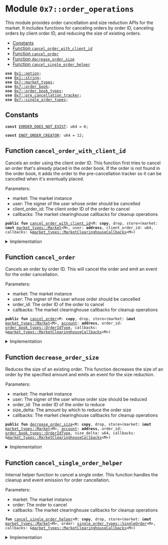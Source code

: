 
<a id="0x7_order_operations"></a>

# Module `0x7::order_operations`

This module provides order cancellation and size reduction APIs for the market.
It includes functions for canceling orders by order ID, canceling orders by client order ID,
and reducing the size of existing orders.


-  [Constants](#@Constants_0)
-  [Function `cancel_order_with_client_id`](#0x7_order_operations_cancel_order_with_client_id)
-  [Function `cancel_order`](#0x7_order_operations_cancel_order)
-  [Function `decrease_order_size`](#0x7_order_operations_decrease_order_size)
-  [Function `cancel_single_order_helper`](#0x7_order_operations_cancel_single_order_helper)


<pre><code><b>use</b> <a href="../../aptos-framework/../aptos-stdlib/../move-stdlib/doc/option.md#0x1_option">0x1::option</a>;
<b>use</b> <a href="../../aptos-framework/../aptos-stdlib/../move-stdlib/doc/string.md#0x1_string">0x1::string</a>;
<b>use</b> <a href="market_types.md#0x7_market_types">0x7::market_types</a>;
<b>use</b> <a href="order_book.md#0x7_order_book">0x7::order_book</a>;
<b>use</b> <a href="order_book_types.md#0x7_order_book_types">0x7::order_book_types</a>;
<b>use</b> <a href="pre_cancellation_tracker.md#0x7_pre_cancellation_tracker">0x7::pre_cancellation_tracker</a>;
<b>use</b> <a href="single_order_types.md#0x7_single_order_types">0x7::single_order_types</a>;
</code></pre>



<a id="@Constants_0"></a>

## Constants


<a id="0x7_order_operations_EORDER_DOES_NOT_EXIST"></a>



<pre><code><b>const</b> <a href="order_operations.md#0x7_order_operations_EORDER_DOES_NOT_EXIST">EORDER_DOES_NOT_EXIST</a>: u64 = 6;
</code></pre>



<a id="0x7_order_operations_ENOT_ORDER_CREATOR"></a>



<pre><code><b>const</b> <a href="order_operations.md#0x7_order_operations_ENOT_ORDER_CREATOR">ENOT_ORDER_CREATOR</a>: u64 = 12;
</code></pre>



<a id="0x7_order_operations_cancel_order_with_client_id"></a>

## Function `cancel_order_with_client_id`

Cancels an order using the client order ID.
This function first tries to cancel an order that's already placed in the order book.
If the order is not found in the order book, it adds the order to the pre-cancellation tracker
so it can be cancelled when it's eventually placed.

Parameters:
- market: The market instance
- user: The signer of the user whose order should be cancelled
- client_order_id: The client order ID of the order to cancel
- callbacks: The market clearinghouse callbacks for cleanup operations


<pre><code><b>public</b> <b>fun</b> <a href="order_operations.md#0x7_order_operations_cancel_order_with_client_id">cancel_order_with_client_id</a>&lt;M: <b>copy</b>, drop, store&gt;(market: &<b>mut</b> <a href="market_types.md#0x7_market_types_Market">market_types::Market</a>&lt;M&gt;, user: <b>address</b>, client_order_id: u64, callbacks: &<a href="market_types.md#0x7_market_types_MarketClearinghouseCallbacks">market_types::MarketClearinghouseCallbacks</a>&lt;M&gt;)
</code></pre>



<details>
<summary>Implementation</summary>


<pre><code><b>public</b> <b>fun</b> <a href="order_operations.md#0x7_order_operations_cancel_order_with_client_id">cancel_order_with_client_id</a>&lt;M: store + <b>copy</b> + drop&gt;(
    market: &<b>mut</b> Market&lt;M&gt;,
    user: <b>address</b>,
    client_order_id: u64,
    callbacks: &MarketClearinghouseCallbacks&lt;M&gt;
) {
    <b>let</b> order =
        market.get_order_book_mut().try_cancel_order_with_client_order_id(
            user, client_order_id
        );
    <b>if</b> (order.is_some()) {
        // Order is already placed in the order book, so we can cancel it
        <b>return</b> <a href="order_operations.md#0x7_order_operations_cancel_single_order_helper">cancel_single_order_helper</a>(market, order.destroy_some(), callbacks);
    };
    pre_cancel_order_for_tracker(
        market.get_pre_cancellation_tracker_mut(),
        user,
        client_order_id,
    );
}
</code></pre>



</details>

<a id="0x7_order_operations_cancel_order"></a>

## Function `cancel_order`

Cancels an order by order ID.
This will cancel the order and emit an event for the order cancellation.

Parameters:
- market: The market instance
- user: The signer of the user whose order should be cancelled
- order_id: The order ID of the order to cancel
- callbacks: The market clearinghouse callbacks for cleanup operations


<pre><code><b>public</b> <b>fun</b> <a href="order_operations.md#0x7_order_operations_cancel_order">cancel_order</a>&lt;M: <b>copy</b>, drop, store&gt;(market: &<b>mut</b> <a href="market_types.md#0x7_market_types_Market">market_types::Market</a>&lt;M&gt;, <a href="../../aptos-framework/doc/account.md#0x1_account">account</a>: <b>address</b>, order_id: <a href="order_book_types.md#0x7_order_book_types_OrderIdType">order_book_types::OrderIdType</a>, callbacks: &<a href="market_types.md#0x7_market_types_MarketClearinghouseCallbacks">market_types::MarketClearinghouseCallbacks</a>&lt;M&gt;)
</code></pre>



<details>
<summary>Implementation</summary>


<pre><code><b>public</b> <b>fun</b> <a href="order_operations.md#0x7_order_operations_cancel_order">cancel_order</a>&lt;M: store + <b>copy</b> + drop&gt;(
    market: &<b>mut</b> Market&lt;M&gt;,
    <a href="../../aptos-framework/doc/account.md#0x1_account">account</a>: <b>address</b>,
    order_id: OrderIdType,
    callbacks: &MarketClearinghouseCallbacks&lt;M&gt;
) {
    <b>let</b> order = market.get_order_book_mut().<a href="order_operations.md#0x7_order_operations_cancel_order">cancel_order</a>(<a href="../../aptos-framework/doc/account.md#0x1_account">account</a>, order_id);
    <b>assert</b>!(<a href="../../aptos-framework/doc/account.md#0x1_account">account</a> == order.get_account(), <a href="order_operations.md#0x7_order_operations_ENOT_ORDER_CREATOR">ENOT_ORDER_CREATOR</a>);
    <a href="order_operations.md#0x7_order_operations_cancel_single_order_helper">cancel_single_order_helper</a>(market, order, callbacks);
}
</code></pre>



</details>

<a id="0x7_order_operations_decrease_order_size"></a>

## Function `decrease_order_size`

Reduces the size of an existing order.
This function decreases the size of an order by the specified amount and emits
an event for the size reduction.

Parameters:
- market: The market instance
- user: The signer of the user whose order size should be reduced
- order_id: The order ID of the order to reduce
- size_delta: The amount by which to reduce the order size
- callbacks: The market clearinghouse callbacks for cleanup operations


<pre><code><b>public</b> <b>fun</b> <a href="order_operations.md#0x7_order_operations_decrease_order_size">decrease_order_size</a>&lt;M: <b>copy</b>, drop, store&gt;(market: &<b>mut</b> <a href="market_types.md#0x7_market_types_Market">market_types::Market</a>&lt;M&gt;, <a href="../../aptos-framework/doc/account.md#0x1_account">account</a>: <b>address</b>, order_id: <a href="order_book_types.md#0x7_order_book_types_OrderIdType">order_book_types::OrderIdType</a>, size_delta: u64, callbacks: &<a href="market_types.md#0x7_market_types_MarketClearinghouseCallbacks">market_types::MarketClearinghouseCallbacks</a>&lt;M&gt;)
</code></pre>



<details>
<summary>Implementation</summary>


<pre><code><b>public</b> <b>fun</b> <a href="order_operations.md#0x7_order_operations_decrease_order_size">decrease_order_size</a>&lt;M: store + <b>copy</b> + drop&gt;(
    market: &<b>mut</b> Market&lt;M&gt;,
    <a href="../../aptos-framework/doc/account.md#0x1_account">account</a>: <b>address</b>,
    order_id: OrderIdType,
    size_delta: u64,
    callbacks: &MarketClearinghouseCallbacks&lt;M&gt;
) {
    <b>let</b> <a href="order_book.md#0x7_order_book">order_book</a> = market.get_order_book_mut();
    <a href="order_book.md#0x7_order_book">order_book</a>.<a href="order_operations.md#0x7_order_operations_decrease_order_size">decrease_order_size</a>(<a href="../../aptos-framework/doc/account.md#0x1_account">account</a>, order_id, size_delta);
    <b>let</b> maybe_order = <a href="order_book.md#0x7_order_book">order_book</a>.get_order(order_id);
    <b>assert</b>!(maybe_order.is_some(), <a href="order_operations.md#0x7_order_operations_EORDER_DOES_NOT_EXIST">EORDER_DOES_NOT_EXIST</a>);
    <b>let</b> (order, _) = maybe_order.destroy_some().destroy_order_from_state();
    <b>assert</b>!(order.get_account() == <a href="../../aptos-framework/doc/account.md#0x1_account">account</a>, <a href="order_operations.md#0x7_order_operations_ENOT_ORDER_CREATOR">ENOT_ORDER_CREATOR</a>);
    <b>let</b> (
        user,
        order_id,
        client_order_id,
        _,
        price,
        orig_size,
        remaining_size,
        is_bid,
        _trigger_condition,
        time_in_force,
        metadata
    ) = order.destroy_single_order();
    callbacks.<a href="order_operations.md#0x7_order_operations_decrease_order_size">decrease_order_size</a>(
        user, order_id, is_bid, price, remaining_size
    );

    market.emit_event_for_order(
        order_id,
        client_order_id,
        user,
        orig_size,
        remaining_size,
        size_delta,
        price,
        is_bid,
        <b>false</b>,
        aptos_experimental::market_types::order_status_size_reduced(),
        std::string::utf8(b"Order size reduced"),
        metadata,
        <a href="../../aptos-framework/../aptos-stdlib/../move-stdlib/doc/option.md#0x1_option_none">option::none</a>(),
        time_in_force,
        callbacks
    );
}
</code></pre>



</details>

<a id="0x7_order_operations_cancel_single_order_helper"></a>

## Function `cancel_single_order_helper`

Internal helper function to cancel a single order.
This function handles the cleanup and event emission for order cancellation.

Parameters:
- market: The market instance
- order: The order to cancel
- callbacks: The market clearinghouse callbacks for cleanup operations


<pre><code><b>fun</b> <a href="order_operations.md#0x7_order_operations_cancel_single_order_helper">cancel_single_order_helper</a>&lt;M: <b>copy</b>, drop, store&gt;(market: &<b>mut</b> <a href="market_types.md#0x7_market_types_Market">market_types::Market</a>&lt;M&gt;, order: <a href="single_order_types.md#0x7_single_order_types_SingleOrder">single_order_types::SingleOrder</a>&lt;M&gt;, callbacks: &<a href="market_types.md#0x7_market_types_MarketClearinghouseCallbacks">market_types::MarketClearinghouseCallbacks</a>&lt;M&gt;)
</code></pre>



<details>
<summary>Implementation</summary>


<pre><code><b>fun</b> <a href="order_operations.md#0x7_order_operations_cancel_single_order_helper">cancel_single_order_helper</a>&lt;M: store + <b>copy</b> + drop&gt;(
    market: &<b>mut</b> Market&lt;M&gt;,
    order: SingleOrder&lt;M&gt;,
    callbacks: &MarketClearinghouseCallbacks&lt;M&gt;
) {
    <b>let</b> (
        <a href="../../aptos-framework/doc/account.md#0x1_account">account</a>,
        order_id,
        client_order_id,
        _,
        price,
        orig_size,
        remaining_size,
        is_bid,
        _trigger_condition,
        time_in_force,
        metadata
    ) = order.destroy_single_order();
    cleanup_order_internal(
        <a href="../../aptos-framework/doc/account.md#0x1_account">account</a>, order_id, single_order_book_type(), is_bid, remaining_size, metadata, callbacks
    );
    market.emit_event_for_order(
        order_id,
        client_order_id,
        <a href="../../aptos-framework/doc/account.md#0x1_account">account</a>,
        orig_size,
        0,
        remaining_size,
        price,
        is_bid,
        <b>false</b>,
        aptos_experimental::market_types::order_status_cancelled(),
        std::string::utf8(b"Order cancelled"),
        metadata,
        <a href="../../aptos-framework/../aptos-stdlib/../move-stdlib/doc/option.md#0x1_option_none">option::none</a>(), // trigger_condition
        time_in_force,
        callbacks
    );
}
</code></pre>



</details>


[move-book]: https://aptos.dev/move/book/SUMMARY
